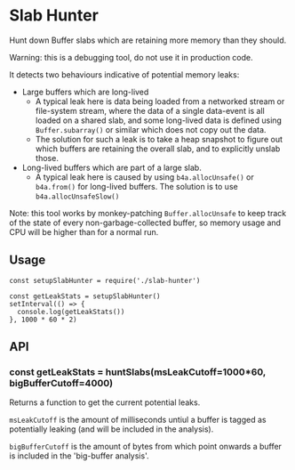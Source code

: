 # Slab Hunter

Hunt down Buffer slabs which are retaining more memory than they should.

Warning: this is a debugging tool, do not use it in production code.

It detects two behaviours indicative of potential memory leaks:
- Large buffers which are long-lived
    - A typical leak here is data being loaded from a networked stream or file-system stream, where the data of a single data-event is all loaded on a shared slab, and some long-lived data is defined using `Buffer.subarray()` or similar which does not copy out the data.
  - The solution for such a leak is to take a heap snapshot to figure out which buffers are retaining the overall slab, and to explicitly unslab those.
- Long-lived buffers which are part of a large slab.
    - A typical leak here is caused by using `b4a.allocUnsafe()` or `b4a.from()` for long-lived buffers. The solution is to use `b4a.allocUnsafeSlow()`

Note: this tool works by monkey-patching `Buffer.allocUnsafe` to keep track of the state of every non-garbage-collected buffer, so memory usage and CPU will be higher than for a normal run.

## Usage

```
const setupSlabHunter = require('./slab-hunter')

const getLeakStats = setupSlabHunter()
setInterval(() => {
  console.log(getLeakStats())
}, 1000 * 60 * 2)
```

## API

### const getLeakStats = huntSlabs(msLeakCutoff=1000*60, bigBufferCutoff=4000)

Returns a function to get the current potential leaks.

`msLeakCutoff` is the amount of milliseconds untiul a buffer is tagged as potentially leaking (and will be included in the analysis).

`bigBufferCutoff` is the amount of bytes from which point onwards a buffer is included in the 'big-buffer analysis'.
